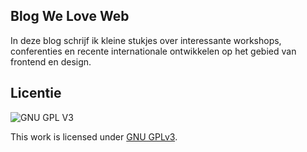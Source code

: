 <h2>Blog We Love Web</h2>
In deze blog schrijf ik kleine stukjes over interessante workshops, conferenties en recente internationale ontwikkelen op het gebied van frontend en design. 



## Licentie

![GNU GPL V3](https://www.gnu.org/graphics/gplv3-127x51.png)

This work is licensed under [GNU GPLv3](./LICENSE).
